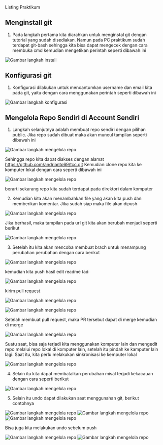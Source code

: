 Listing Praktikum

## Menginstall git

1. Pada langkah pertama kita diarahkan untuk menginstal git dengan tutorial yang sudah disediakan. Namun pada PC praktikum sudah terdapat git-bash sehingga kita bisa dapat mengecek dengan cara membuka cmd kemudian mengetikan perintah seperti dibawah ini


![Gambar langkah install](image/cek-instalasi-git-via-cmd.PNG)

## Konfigurasi git

1. Konfigurasi dilakukan untuk mencantumkan username dan email kita pada git, yaitu dengan cara menggunakan perintah seperti dibawah ini


![Gambar langkah konfigurasi](image/konfigurasi-git.PNG)

## Mengelola Repo Sendiri di Account Sendiri

1. Langkah selanjutnya adalah membuat repo sendiri dengan pilihan public. Jika repo sudah dibuat maka akan muncul tampilan seperti dibawah ini

![Gambar langkah mengelola repo](image/membuat-repo-sendiri.PNG)

Sehingga repo kita dapat diakses dengan alamat https://github.com/andrianto69/tcc.git
Kemudian clone repo kita ke komputer lokal dengan cara seperti dibawah ini

![Gambar langkah mengelola repo](image/clone-repo-ke-local.PNG)

berarti sekarang repo kita sudah terdapat pada direktori dalam komputer

2. Kemudian kita akan menambahkan file yang akan kita push dan memberikan komentar. Jika sudah siap maka file akan dipush

![Gambar langkah mengelola repo](image/push-github.PNG)

Jika berhasil, maka tampilan pada url git kita akan berubah menjadi seperti berikut

![Gambar langkah mengelola repo](image/tampilan-sesudah-push.PNG)

3. Setelah itu kita akan mencoba membuat brach untuk menampung perubahan perubahan dengan cara berikut

![Gambar langkah mengelola repo](image/branch-file.png)

kemudian kita push hasil edit readme tadi

![Gambar langkah mengelola repo](image/push-readme.PNG)

kirim pull request

![Gambar langkah mengelola repo](image/pull-request.PNG)

![Gambar langkah mengelola repo](image/add-pull-success.PNG)

Setelah membuat pull request, maka PR tersebut dapat di merge kemudian di merge

![Gambar langkah mengelola repo](image/confirm-merger.PNG)

Suatu saat, bisa saja terjadi kita menggunakan komputer lain dan mengedit repo melalui repo lokal di komputer lain, setelah itu pindah ke kamputer lain lagi. Saat itu, kita perlu melakukan sinkronisasi ke kemputer lokal

![Gambar langkah mengelola repo](image/git-pull.PNG)

4. Selain itu kita dapat membatalkan perubahan misal terjadi kekacauan dengan cara seperti berikut

![Gambar langkah mengelola repo](image/batal-ubah.PNG)

5. Selain itu undo dapat dilakukan saat menggunahan git, berikut contohnya

![Gambar langkah mengelola repo](image/undo1.PNG)
![Gambar langkah mengelola repo](image/undo2.PNG)
![Gambar langkah mengelola repo](image/undo3.PNG)

Bisa juga kita melakukan undo sebelum push

![Gambar langkah mengelola repo](image/undo-belum-push1.PNG)
![Gambar langkah mengelola repo](image/undo-belum-push2.PNG)